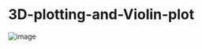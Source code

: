# 3D-plotting-and-Violin-plot
![image](https://user-images.githubusercontent.com/71899711/211027230-147ba744-5685-414a-9a92-2387d7a473f4.png)
